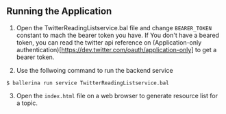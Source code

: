 ## Running the Application

1. Open the TwitterReadingListservice.bal file and change `BEARER_TOKEN` 
constant to mach the bearer token you have. If You don't have a beared 
token, you can read the twitter api reference on 
(Application-only authentication)[https://dev.twitter.com/oauth/application-only] 
to get a bearer token.

2. Use the follwoing command to run the backend service
 
```
$ ballerina run service TwitterReadingListservice.bal
```

3. Open the `index.html` file on a web browser to generate resource list for a topic.
